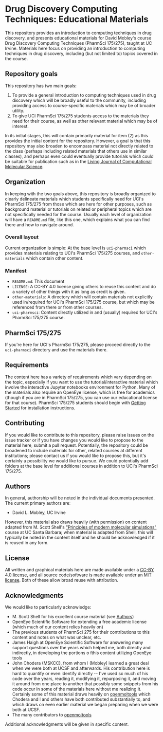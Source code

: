 # Drug Discovery Computing Techniques: Educational Materials

This repository provides an introduction to computing techniques in drug discovery, and presents educational materials for David Mobley's course Drug Discovery Computing Techniques (PharmSci 175/275), taught at UC Irvine.
Materials here focus on providing an introduction to computing techniques in drug discovery, including (but not limited to) topics covered in the course.

## Repository goals

This repository has two main goals:
1) To provide a general introduction to computing techniques used in drug discovery which will be broadly useful to the community, including providing access to course-specific materials which may be of broader utility.
2) To give UCI PharmSci 175/275 students access to the materials they need for their course, as well as other relevant material which may be of interest.

In its initial stages, this will contain primarily material for item (2) as this provides the initial content for the repository.
However, a goal is that this repository may also broaden to encompass material not directly related to the class (perhaps including related materials that others use in similar classes), and perhaps even could eventually provide tutorials which could be suitable for publication such as in the [Living Journal of Computational Molecular Science](http://www.livecomsjournal.org/).

## Organization

In keeping with the two goals above, this repository is broadly organized to clearly delineate materials which students specifically need for UCI's PharmSci 175/275 from those which are here for other purposes, such as background material or tutorials on related or peripheral topics which are not specifically needed for the course.
Usually each level of organization will have a `README.md` file, like this one, which explains what you can find there and how to navigate around.

### Overall layout
Current organization is simple: At the base level is `uci-pharmsci` which provides materials relating to UCI's PharmSci 175/275 courses, and `other-materials` which contain other content.

### Manifest
- `README.md`: This document
- `LICENSE`: A CC-BY 4.0 license giving others to reuse this content and do a variety of other things with it as long as credit is given.
- `other-materials`: A directory which will contain materials not explicitly used in/required for UCI's PharmSci 175/275 course, but which may be referenced from there or from other courses.
- `uci-pharmsci`: Content directly utilized in and (usually) required for UCI's PharmSci 175/275 course.

## PharmSci 175/275
If you're here for UCI's PharmSci 175/275, please proceed directly to the `uci-pharmsci` directory and use the materials there.

## Requirements

The content here has a variety of requirements which vary depending on the topic, especially if you want to use the tutorial/interactive material which involve the interactive Jupyter notebooks environment for Python.
Many of the materials also require an OpenEye license, which is free for academics (though if you are in PharmSci 175/275, you can use our educational license for that course).
PharmSci 175/275 students should begin with [Getting Started](uci-pharmsci/getting-started.md) for installation instructions.

## Contributing

If you would like to contribute to this repository, please raise issues on the issue tracker or if you have changes you would like to propose to the material here, submit a pull request.
Potentially, the repository could be broadened to include materials for other, related courses at different institutions; please contact us if you would like to propose this, but it's certainly a possibility we would like to pursue.
We could potentially add folders at the base level for additional courses in addition to UCI's PharmSci 175/275.

## Authors
In general, authorship will be noted in the individual documents presented.
The current primary authors are:
- David L. Mobley, UC Irvine

However, this material also draws heavily (with permission) on content adapted from M. Scott Shell's ["Principles of modern molecular simulations"](https://engineering.ucsb.edu/~shell/che210d/assignments.html) course at UC Santa Barbara; when material is adapted from Shell, this will typically be noted in the content itself and he should be acknowledged if it is reused in any form.

## License

All written and graphical materials here are made available under a [CC-BY 4.0 license](LICENSE), and all source code/software is made available under an [MIT license](LICENSE_code). Both of these allow broad reuse with attribution.


## Acknowledgments

We would like to particularly acknowledge:
- M. Scott Shell for his excellent course material (see [Authors](#authors))
- OpenEye Scientific Software for extending a free academic license (which much of our content relies heavily on)
- The previous students of PharmSci 275 for their contributions to this content and notes on what was unclear, etc.
- James Haigh at OpenEye Scientific Software for answering many support questions over the years which helped me, both directly and indirectly, in developing the portions o fthis content utilizing OpenEye tools
- John Chodera (MSKCC), from whom I (Mobley) learned a great deal when we were both at UCSF and afterwards. His contribution here is hard to quantify or even identify directly -- I've used so much of his code over the years, reading it, modifying it, repurposing it, and moving it around from one place to another that possibly some snippets from his code occur in some of the materials here without me realizing it. Certainly some of this material draws heavily on [openmoltools](http://github.com/choderalab/openmoltools) which Chodera and I and others have both contributed substantially to, and which draws on even earlier material we began preparing when we were both at UCSF.
- The many contributors to [openmoltools](http://github.com/choderalab/openmoltools)

Additional acknowledgments will be given in specific content.
